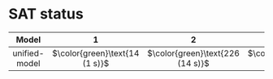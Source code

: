 # SAT status
| $\text{Model}$ | $1$ | $2$ | $3$ | $4$ | $5$ | $6$ | $7$ | $8$ | $9$ | $10$ | $11$ | $12$ | $13$ | $14$ | $15$ | $16$ | $17$ | $18$ | $19$ | $20$ | $21$ |
|:-:| :---:|:---:|:---:|:---:|:---:|:---:|:---:|:---:|:---:|:---:|:---:|:---:|:---:|:---:|:---:|:---:|:---:|:---:|:---:|:---:|:---:|
$\text{unified-model}$ | $\color{green}\text{14 (1 s)}$ | $\color{green}\text{226 (14 s)}$ | $\color{green}\text{12 (2 s)}$ | $\color{green}\text{220 (33 s)}$ | $\color{green}\text{206 (0 s)}$ | $\color{green}\text{322 (9 s)}$ | $\color{orange}\text{222 (300 s)}$ | $\color{green}\text{186 (33 s)}$ | $\color{green}\text{436 (123 s)}$ | $\color{green}\text{244 (180 s)}$ | $-$ | $-$ | $-$ | $-$ | $-$ | $-$ | $-$ | $-$ | $-$ | $-$ | $-$ | 
